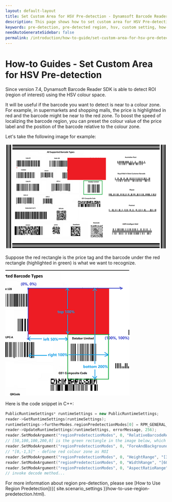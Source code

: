 ```yaml
---
layout: default-layout
title: Set Custom Area for HSV Pre-detection - Dynamsoft Barcode Reader How-to Guides
description: This page shows how to set custom area for HSV Pre-detection.
keywords: pre-detection, pre-detected region, hsv, custom setting, how-to guides
needAutoGenerateSidebar: false
permalink: /introduction/how-to-guide/set-custom-area-for-hsv-pre-detection.html
---
```



# How-to Guides - Set Custom Area for HSV Pre-detection 

Since version 7.4, Dynamsoft Barcode Reader SDK is able to detect ROI (region of interest) using the HSV colour space.    

It will be useful if the barcode you want to detect is near to a colour zone. For example, in supermarkets and shopping malls, the price is highlighted in red and the barcode might be near to the red zone. To boost the speed of localizing the barcode region, you can preset the colour value of the price label and the position of the barcode relative to the colour zone.    

Let's take the following image for example:     

![HSV Color Image][1]    

Suppose the red rectangle is the price tag and the barcode under the red rectangle (highlighted in green) is what we want to recognize.     


![Pre-detect Region Image][2]   

Here is the code snippet in C++:   


```cpp
PublicRuntimeSettings* runtimeSettings = new PublicRuntimeSettings;
reader->GetRuntimeSettings(runtimeSettings);
runtimeSettings->furtherModes.regionPredetectionModes[0] = RPM_GENERAL_HSV_CONTRAST;
reader->UpdateRuntimeSettings(runtimeSettings, errorMessage, 256);
reader.SetModeArgument("regionPredetectionModes", 0, "RelativeBarcodeRegions", "[50,100,100,200,0]", errorMessage, 256); 
// [50,100,100,200,0] is the green rectangle in the image below, which is the searching area for the barcode (relative to the colour zone). 
reader.SetModeArgument("regionPredetectionModes", 0, "ForeAndBackgroundColours", "[0,-1,5]", errorMessage, 256); 
// "[0,-1,5]" - define red colour zone as ROI
reader.SetModeArgument("regionPredetectionModes", 0, "HeightRange", "[300,400]", errorMessage, 256);
reader.SetModeArgument("regionPredetectionModes", 0, "WidthRange", "[600,700]", errorMessage, 256);
reader.SetModeArgument("regionPredetectionModes", 0, "AspectRatioRange", "[0.1,1]", errorMessage, 256);
// invoke decode method...
```  


For more information about region pre-detection, please see [How to Use Region Predetection]({{ site.scenario_settings }}how-to-use-region-predetection.html).    



[1]: assets/set-custom-area-for-hsv-pre-detection/hsv-predetection-sample.png

[2]: assets/set-custom-area-for-hsv-pre-detection/hsv-predetection-explanation.png




